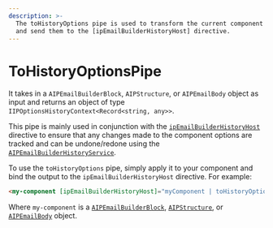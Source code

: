 ```yaml
---
description: >-
  The toHistoryOptions pipe is used to transform the current component options
  and send them to the [ipEmailBuilderHistoryHost] directive.
---
```


# ToHistoryOptionsPipe

It takes in a `AIPEmailBuilderBlock`, `AIPStructure`, or `AIPEmailBody` object as input and returns an object of type `IIPOptionsHistoryContext<Record<string, any>>`.

This pipe is mainly used in conjunction with the [`ipEmailBuilderHistoryHost`](../directives/ipemailbuilderhistoryhostdirective.md) directive to ensure that any changes made to the component options are tracked and can be undone/redone using the [`AIPEmailBuilderHistoryService`](../services/aipemailbuilderhistoryservice.md).

To use the `toHistoryOptions` pipe, simply apply it to your component and bind the output to the `ipEmailBuilderHistoryHost` directive. For example:

```html
<my-component [ipEmailBuilderHistoryHost]="myComponent | toHistoryOptions"></my-component>
```

Where `my-component` is a [`AIPEmailBuilderBlock`](../blocks/aipemailbuilderblock.md), [`AIPStructure`](../templates/custom-templates/aipemailbuildercomponent/aipemailbody/aipstructure.md), or [`AIPEmailBody`](../templates/custom-templates/aipemailbuildercomponent/aipemailbody/) object.
